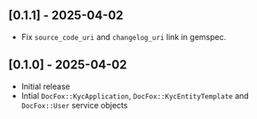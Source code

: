 ## [0.1.1] - 2025-04-02

- Fix `source_code_uri` and `changelog_uri` link in gemspec.

## [0.1.0] - 2025-04-02

- Initial release
- Intial `DocFox::KycApplication`, `DocFox::KycEntityTemplate` and `DocFox::User` service objects
